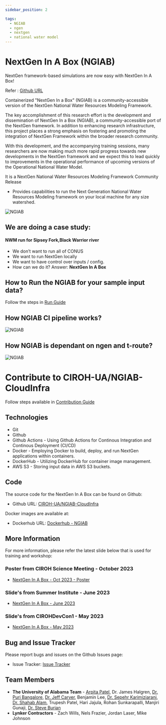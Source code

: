 ```yaml
---
sidebar_position: 2

tags:
  - NGIAB
  - ngen
  - nextgen
  - national water model
---
```


# NextGen In A Box (NGIAB)

NextGen framework-based simulations are now easy with NextGen In A Box!

Refer : [Github URL](https://github.com/CIROH-UA/NGIAB-CloudInfra/)

Containerized "NextGen In a Box" (NGIAB) is a community-accessible version of the NextGen National Water Resources Modeling Framework.

The key accomplishment of this research effort is the development and dissemination of NextGen In a Box (NGIAB), a community-accessible port of the NextGen framework. In addition to enhancing research infrastructure, this project places a strong emphasis on fostering and promoting the integration of NextGen Framework within the broader research community.

With this development, and the accompanying training sessions, many researchers are now making much more rapid progress towards new developments in the NextGen framework and we expect this to lead quickly to improvements in the operational performance of upcoming versions of the Operational National Water Model.

It is a NextGen National Water Resources Modeling Framework Community Release

- Provides capabilities to run the Next Generation National Water Resources Modeling framework on your local machine for any size watershed.

![NGIAB](/img/ngiab.jpg)

## We are doing a case study:

#### NWM run for Sipsey Fork,Black Warrior river

- We don’t want to run all of CONUS
- We want to run NextGen locally
- We want to have control over inputs / config.
- How can we do it? Answer: **NextGen In A Box**

## How to Run the NGIAB for your sample input data?

Follow the steps in [Run Guide](https://github.com/CIROH-UA/NGIAB-CloudInfra/blob/main/README.md)


## How NGIAB CI pipeline works?

![NGIAB](/img/ngiab-ci.jpg)

## How NGIAB is dependant on ngen and t-route?

![NGIAB](/img/ngiab-ngen-deps.jpg)

# Contribute to CIROH-UA/NGIAB-CloudInfra

Follow steps available in [Contribution Guide](https://github.com/CIROH-UA/NGIAB-CloudInfra/blob/main/contribute.md)

## Technologies

- Git
- Github
- Github Actions - Using Github Actions for Continous Integration and Continous Deployment (CI/CD)
- Docker - Employing Docker to build, deploy, and run NextGen applications within containers.
- DockerHub - Utilizing DockerHub for container image management. 
- AWS S3 - Storing input data in AWS S3 buckets.

## Code

The source code for the NextGen In A Box can be found on Github:

- Github URL: [CIROH-UA/NGIAB-CloudInfra](https://github.com/CIROH-UA/NGIAB-CloudInfra)

Docker images are available at:

- Dockerhub URL: [Dockerhub - NGIAB](https://hub.docker.com/u/awiciroh)

## More Information

For more information, please refer the latest slide below that is used for training and workshop:

### Poster from CIROH Science Meeting - October 2023

- [NextGen In A Box - Oct 2023 - Poster](https://github.com/CIROH-UA/Conferences/tree/main/ScienceMeeting2023-Poster)

### Slide's from Summer Institute - June 2023

- [NextGen In A Box - June 2023](https://github.com/CIROH-UA/Conferences/tree/main/SummerInstitute2023)

### Slide's from CIROHDevCon1 - May 2023

- [NextGen In A Box - May 2023](https://github.com/CIROH-UA/Conferences/tree/main/CIROHdevCon23)

## Bug and Issue Tracker

Please report bugs and issues on the Github Issues page:

- Issue Tracker: [Issue Tracker](https://github.com/CIROH-UA/CloudInfra/issues/)

## Team Members

- **The University of Alabama Team** - [Arpita Patel](https://dev.awi.ua.edu/about/staff/arpita-patel/), Dr. James Halgren, [Dr. Puri Bangalore](https://eng.ua.edu/eng-directory/dr-purushotham-bangalore/), [Dr. Jeff Carver](http://carver.cs.ua.edu/), Benjamin Lee, [Dr. Sepehr Karimiziarani](https://dev.awi.ua.edu/about/staff/sepehr-karimiziarani-ph-d/), [Dr. Shahab Alam](https://dev.awi.ua.edu/about/staff/md-shahabul-alam-ph-d/), Trupesh Patel, Hari Jajula, Rohan Sunkarapalli, Manjiri Gunaji, [Dr. Steve Burian](https://eng.ua.edu/eng-directory/dr-steven-burian/)
- **Lynker Contractors** - Zach Wills, Nels Frazier, Jordan Laser, Mike Johnson

